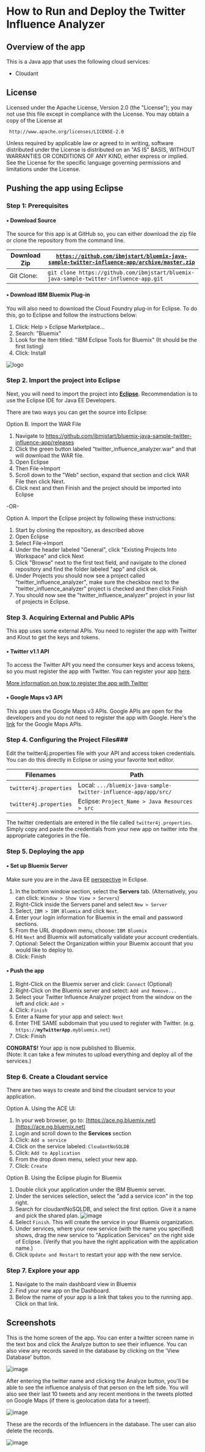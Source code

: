 # How to Run and Deploy the Twitter Influence Analyzer #

## Overview of the app ##

This is a Java app that uses the following cloud services:

-   Cloudant

## License ##
Licensed under the Apache License, Version 2.0 (the "License"); you may not use this file except in compliance with the License. You may obtain a copy of the License at

     http://www.apache.org/licenses/LICENSE-2.0

Unless required by applicable law or agreed to in writing, software distributed under the License is distributed on an "AS IS" BASIS, WITHOUT WARRANTIES OR CONDITIONS OF ANY KIND, either express or implied. See the License for the specific language governing permissions and limitations under the License.

## Pushing the app using Eclipse ##

### Step 1: Prerequisites ###

#### • Download Source ####

The source for this app is at GitHub so, you can either download the zip file or clone the repository from the command line.

| Download Zip | [`https://github.com/ibmjstart/bluemix-java-sample-twitter-influence-app/archive/master.zip`](https://github.com/ibmjstart/bluemix-java-sample-twitter-influence-app/archive/master.zip) |
|-----------|----------------------------------------------------------------------------------------|
| Git Clone:| `git clone https://github.com/ibmjstart/bluemix-java-sample-twitter-influence-app.git` |

#### • Download IBM Bluemix Plug-in ####

You will also need to download the Cloud Foundry plug-in for Eclipse.  To do this, go to Eclipse and follow the instructions below:

  1. Click: Help > Eclipse Marketplace...
  2. Search: "Bluemix"
  3. Look for the item titled: "IBM Eclipse Tools for Bluemix" (It should be the first listing)
  4. Click: Install

![logo](images/bluemix_plugin.png)

### Step 2. Import the project into Eclipse ###

Next, you will need to import the project into [**Eclipse**](https://www.eclipse.org/downloads/packages/eclipse-ide-java-ee-developers/keplersr2).  Recommendation is to use the Eclipse IDE for Java EE Developers.  

There are two ways you can get the source into Eclipse:

Option B. Import the WAR File
  1. Navigate to https://github.com/ibmjstart/bluemix-java-sample-twitter-influence-app/releases
  2. Click the green button labeled "twitter_influence_analyzer.war" and that will download the WAR file.
  3. Open Eclipse
  4. Then File->Import
  5. Scroll down to the "Web" section, expand that section and click WAR File then click Next.
  6. Click next and then Finish and the project should be imported into Eclipse

  -OR-

Option A. Import the Eclipse project by following these instructions:
  1. Start by cloning the repository, as described above
  2. Open Eclipse
  3. Select File->Import
  4. Under the header labeled "General", click "Existing Projects Into Workspace" and click Next
  5. Click "Browse" next to the first text field, and navigate to the cloned repository and find the folder labeled "app" and click ok.
  6. Under Projects you should now see a project called "twitter_influence_analyzer", make sure the checkbox next to the "twitter_influence_analyzer" project is checked and then click Finish
  7. You should now see the "twitter_influence_analyzer" project in your list of projects in Eclipse.  

### Step 3. Acquiring External and Public APIs ###

This app uses some external APIs. You need to register the app with Twitter and Klout to get the keys and tokens.

#### • Twitter v1.1 API ####

To access the Twitter API you need the consumer keys and access tokens, so you must register the app with Twitter. You can register your app [here](https://dev.twitter.com/).

[More information on how to register the app with Twitter](registerTwitter.md)

#### • Google Maps v3 API ####

This app uses the Google Maps v3 APIs. Google APIs are open for the developers and you do not need to register the app with Google. Here's the [link](https://developers.google.com/maps/documentation/javascript/tutorial) for the Google Maps APIs.


### Step 4. Configuring the Project Files###

Edit the twitter4j.properties file with your API and access token credentials. You can do this directly in Eclipse or using your favorite text editor.

|                    Filenames                 |                              Path                               |
|----------------------------------------------|-----------------------------------------------------------------|
| `twitter4j.properties` | Local: `.../bluemix-java-sample-twitter-influence-app/app/src/` |
| `twitter4j.properties` | Eclipse: `Project_Name > Java Resources > src`                  |

The twitter credentials are entered in the file called `twitter4j.properties`. Simply copy and paste the credentials from your new app on twitter into the appropriate categories in the file.

### Step 5. Deploying the app ###

#### • Set up Bluemix Server ####

Make sure you are in the Java EE [perspective](http://help.eclipse.org/juno/index.jsp?topic=%2Forg.eclipse.platform.doc.user%2Fconcepts%2Fconcepts-4.htm) in Eclipse.  

  1. In the bottom window section, select the **Servers** tab.  (Alternatively, you can click: `Window > Show View > Servers`)
  2. Right-Click inside the Servers panel and select `New > Server`
  3. Select, `IBM > IBM Bluemix` and click `Next`.
  4. Enter your login information for Bluemix in the email and password sections.
  5. From the URL dropdown menu, choose: `IBM Bluemix`
  6. Hit `Next` and Bluemix will automatically validate your account credentials.
  7. Optional: Select the Organization within your Bluemix account that you would like to deploy to.
  8. Click: Finish

#### • Push the app ####
  1. Right-Click on the Bluemix server and click: `Connect`  (Optional)
  2. Right-Click on the Bluemix server and select: `Add and Remove...`
  3. Select your Twitter Influence Analyzer project from the window on the left and click: `Add >`
  4. Click: `Finish`
  5. Enter a Name for your app and select: `Next`
  6. Enter THE SAME subdomain that you used to register with Twitter. (e.g. `https://`**`myTwitterApp`**`.mybluemix.net`)
  7. Click: Finish

**CONGRATS!**  Your app is now published to Bluemix.  
(Note: It can take a few minutes to upload everything and deploy all of the services.)

### Step 6. Create a Cloudant service ###

There are two ways to create and bind the cloudant service to your application.

Option A. Using the ACE UI:

  1. In your web browser, go to: [https://ace.ng.bluemix.net](https://ace.ng.bluemix.net)
  2. Login and scroll down to the **Services** section
  3. Click: `Add a service`
  4. Click on the service labeled: `CloudantNoSQLDB`
  5. Click: `Add to Application`
  6. From the drop down menu, select your new app.
  7. Click: `Create`

Option B. Using the Eclipse plugin for Bluemix
  1. Double click your application under the IBM Bluemix server.
  2. Under the services selection, select the "add a service icon" in the top right.
  3. Search for cloudantNoSQLDB, and select the first option. Give it a name and pick the shared plan.
  ![image](images/cloudant_service.png)
  4. Select `Finish`. This will create the service in your Bluemix organization.
  5. Under services, where your new service (with the name you specified) shows, drag the new service to "Application Services" on the right side of Eclipse. (Verify that you have the right application with the application name.)
  6. Click `Update and Restart` to restart your app with the new service.

### Step 7. Explore your app ####

  1. Navigate to the main dashboard view in Bluemix
  2. Find your new app on the Dashboard.
  3. Below the name of your app is a link that takes you to the running app.  Click on that link.

## Screenshots ##

This is the home screen of the app. You can enter a twitter screen name in the text box and click the Analyze button to see their influence. You can also view any records saved in the database by clicking on the 'View Database' button.

![image](images/home_page.png)

After entering the twitter name and clicking the Analyze button, you'll be able to see the influence analysis of that person on the left side. You will also see their last 10 tweets and any recent mentions in the tweets plotted on Google Maps (if there is geolocation data for a tweet).

![image](images/search_results.png)

These are the records of the Influencers in the database. The user can also delete the records.

![image](images/saved_record.png)
